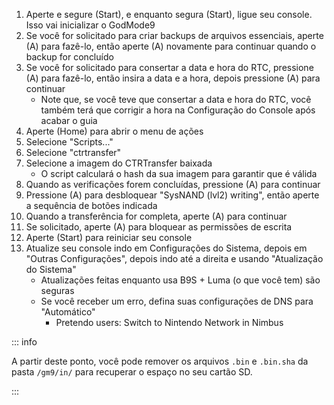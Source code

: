 1. Aperte e segure (Start), e enquanto segura (Start), ligue seu console. Isso vai inicializar o GodMode9
2. Se você for solicitado para criar backups de arquivos essenciais, aperte (A) para fazê-lo, então aperte (A) novamente para continuar quando o backup for concluído
3. Se você for solicitado para consertar a data e hora do RTC, pressione (A) para fazê-lo, então insira a data e a hora, depois pressione (A) para continuar
    - Note que, se você teve que consertar a data e hora do RTC, você também terá que corrigir a hora na Configuração do Console após acabar o guia
4. Aperte (Home) para abrir o menu de ações
5. Selecione "Scripts..."
6. Selecione "ctrtransfer"
7. Selecione a imagem do CTRTransfer baixada
    - O script calculará o hash da sua imagem para garantir que é válida
8. Quando as verificações forem concluídas, pressione (A) para continuar
9. Pressione (A) para desbloquear "SysNAND (lvl2) writing", então aperte a sequência de botões indicada
10. Quando a transferência for completa, aperte (A) para continuar
11. Se solicitado, aperte (A) para bloquear as permissões de escrita
12. Aperte (Start) para reiniciar seu console
13. Atualize seu console indo em Configurações do Sistema, depois em "Outras Configurações", depois indo até a direita e usando "Atualização do Sistema"
    - Atualizações feitas enquanto usa B9S + Luma (o que você tem) são seguras
    - Se você receber um erro, defina suas configurações de DNS para "Automático"
        - Pretendo users: Switch to Nintendo Network in Nimbus

::: info

A partir deste ponto, você pode remover os arquivos `.bin` e `.bin.sha` da pasta `/gm9/in/` para recuperar o espaço no seu cartão SD.

:::
